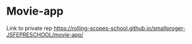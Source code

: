 # Movie-app

Link to private rep https://rolling-scopes-school.github.io/smallproger-JSFEPRESCHOOL/movie-app/
